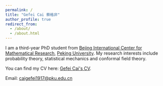 ```yaml
---
permalink: /
title: "Gefei Cai 蔡格非"
author_profile: true
redirect_from: 
  - /about/
  - /about.html
---
```


I am a third-year PhD student from [Bejing International Center for Mathematical Research](https://bicmr.pku.edu.cn), [Peking University](https://english.pku.edu.cn). My research interests include probability theory, statistical mechanics and conformal field theory.

You can find my CV here: [Gefei Cai's CV](https://github.com/Gefei-Cai/gefei-cai.github.io/raw/master/assets/Gefei_Cai_CV__Version_83_.pdf).

Email: caigefei1917@pku.edu.cn

